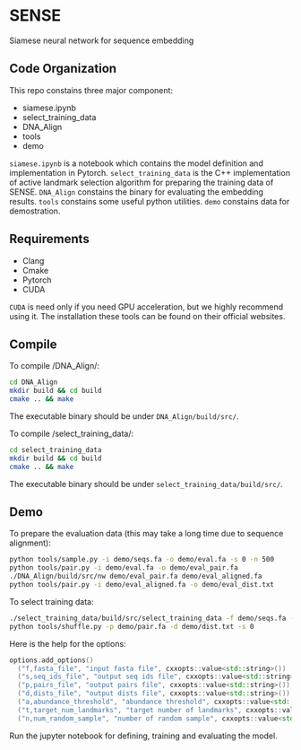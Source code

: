 # SENSE
Siamese neural network for sequence embedding


## Code Organization

This repo constains three major component:
* siamese.ipynb 
* select_training_data
* DNA_Align
* tools
* demo

`siamese.ipynb` is a notebook which contains the model definition and implementation in Pytorch.
`select_training_data` is the C++ implementation of active landmark selection algorithm for preparing the training data of SENSE.
`DNA_Align` constains the binary for evaluating the embedding results.
`tools` constains some useful python utilities.
`demo` constains data for demostration.

## Requirements

* Clang
* Cmake
* Pytorch
* CUDA

`CUDA` is need only if you need GPU acceleration, but we highly recommend using it. The installation these tools can be found on their official websites.

## Compile

To compile /DNA_Align/:
```bash
cd DNA_Align
mkdir build && cd build
cmake .. && make
```
The executable binary should be under `DNA_Align/build/src/`.


To compile /select_training_data/:
```bash
cd select_training_data
mkdir build && cd build
cmake .. && make
```
The executable binary should be under `select_training_data/build/src/`.

## Demo

To prepare the evaluation data (this may take a long time due to sequence alignment):

```bash
python tools/sample.py -i demo/seqs.fa -o demo/eval.fa -s 0 -n 500
python tools/pair.py -i demo/eval.fa -o demo/eval_pair.fa
./DNA_Align/build/src/nw demo/eval_pair.fa demo/eval_aligned.fa
python tools/pair.py -i demo/eval_aligned.fa -o demo/eval_dist.txt
```

To select training data:
```bash
./select_training_data/build/src/select_training_data -f demo/seqs.fa -s demo/seqs_ids.txt -p demo/pair.fa -d demo/dist.txt -a 1 -t 20 -n 500
python tools/shuffle.py -p demo/pair.fa -d demo/dist.txt -s 0
```

Here is the help for the options:
```cpp
options.add_options()
  ("f,fasta_file", "input fasta file", cxxopts::value<std::string>())
  ("s,seq_ids_file", "output seq ids file", cxxopts::value<std::string>())
  ("p,pairs_file", "output pairs file", cxxopts::value<std::string>())
  ("d,dists_file", "output dists file", cxxopts::value<std::string>())
  ("a,abundance_threshold", "abundance threshold", cxxopts::value<std::size_t>())
  ("t,target_num_landmarks", "target number of landmarks", cxxopts::value<std::size_t>())
  ("n,num_random_sample", "number of random sample", cxxopts::value<std::size_t>())
```

Run the jupyter notebook for defining, training and evaluating the model.
